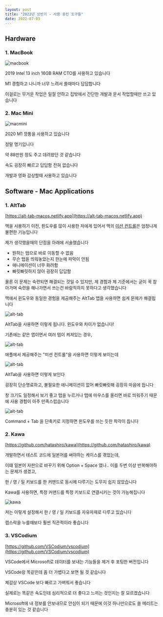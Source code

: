```yaml
---
layout: post
title: "2022년 상반기 - 사용 중인 도구들"
date: 2022-07-03
---
```


## Hardware

### 1. MacBook

![macbook](/blog/assets/images/macbook.jpeg)

2019 Intel 13 inch 16GB RAM CTO를 사용하고 있습니다

M1 경험하고 나니까 너무 느려서 쓸때마다 답답합니다

이걸로는 무거운 작업은 일절 안하고 집밖에서 간단한 개발과 문서 작업할때만 쓰고 있습니다

### 2. Mac Mini

![macmini](/blog/assets/images/macmini.jpeg)

2020 M1 깡통을 사용하고 있습니다

정말 명기입니다

약 88만원 정도 주고 데려왔던 것 같습니다

속도 굉장히 빠르고 답답함 전혀 없습니다

개발과 영화 감상할때 사용하고 있습니다

## Software - Mac Applications

### 1. AltTab

[https://alt-tab-macos.netlify.app](https://alt-tab-macos.netlify.app)

맥을 사용하기 이전, 윈도우를 많이 사용한 저에게 있어서 맥의 [미션 컨트롤](https://support.apple.com/ko-kr/HT204100)은 엄청나게 불편한 기능입니다

제가 생각했을때의 단점을 아래에 서술했습니다

* 원하는 탭으로 바로 이동할 수 없음
* 무슨 탭을 띄워놓았는지 한눈에 파악이 안됨
* 애니메이션이 너무 화려함
* 빠릿빠릿하지 않아 굉장히 답답함

물론 이 문제는 숙련되면 해결되는 것일 수 있지만, 제 경험과 제 기준에서는 굳이 꾹 참아가며 숙련을 해나가면서 쓰는건 바람직하지 못하다고 생각했습니다

맥에서 윈도우와 동일한 경험을 제공해주는 AltTab 앱을 사용하면 쉽게 문제가 해결됩니다

![alt-tab](/blog/assets/images/alt-tab-1.jpeg)

AltTab을 사용하면 이렇게 됩니다. 윈도우와 차이가 없습니다!

기존에는 같은 앱이면서 여러 탭이 켜져있는 경우, 

![alt-tab](/blog/assets/images/alt-tab-2.png)

애플에서 제공해주는 "미션 컨트롤"을 사용하면 이렇게 보이는데

![alt-tab](/blog/assets/images/alt-tab-3.png)

AltTab을 사용하면 이렇게 보인다

굉장히 단순명료하고, 불필요한 애니메이션이 없어 빠릿빠릿해 굉장히 마음에 듭니다

창 크기도 일정해서 보기 좋고 탭을 누르거나 탭에 마우스를 올리면 바로 띄워주기 때문에 사용 경험이 아주 만족스럽습니다

![alt-tab](/blog/assets/images/alt-tab-4.png)

Command + Tab 을 단축키로 지정하면 윈도우를 쓰는 듯한 착각이 듭니다

### 2. Kawa

[https://github.com/hatashiro/kawa](https://github.com/hatashiro/kawa)

개발하면서 테스트 코드에 일본어를 써야하는 케이스를 겪었는데,

이떄 일본어 자판으로 바꾸기 위해 Option + Space 였나.. 이를 두번 이상 반복해야하는 문제가 생겼고,

한 / 영 / 일 키보드를 한 커맨드로 동시에 다루기는 도무지 쉽지 않았습니다

Kawa를 사용하면, 특정 커맨드를 특정 키보드로 연결시키는 것이 가능해집니다

![kawa](kawa-1.png)

저는 이렇게 설정해서 한 / 영 / 일 키보드를 자유자재로 다루고 있습니다

캡스락을 누를때보다 훨씬 직관적이라 좋습니다

### 3. VSCodium

[https://github.com/VSCodium/vscodium](https://github.com/VSCodium/vscodium)

VSCode에서 Microsoft로 데이터를 보내는 기능들을 제거 후 포팅한 버전입니다

VSCode랑 똑같은데 좀 더 가볍다고 보면 될 것 같습니다

체감상 VSCode 보다 빠르고 가벼워서 좋습니다

실제로는 똑같은 속도인데 심리적으로 더 좋다고 느끼는 것인지는 잘 모르겠습니다

Microsoft에 내 정보를 안보내므로 안심이 되기 때문에 이것 하나만으로도 쓸 메리트는 충분히 있는 것 같습니다